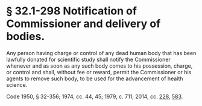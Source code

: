 # § 32.1-298 Notification of Commissioner and delivery of bodies.

<p>Any person having charge or control of any dead human body that has been lawfully donated for scientific study shall notify the Commissioner whenever and as soon as any such body comes to his possession, charge, or control and shall, without fee or reward, permit the Commissioner or his agents to remove such body, to be used for the advancement of health science.</p><p>Code 1950, § 32-356; 1974, cc. 44, 45; 1979, c. 711; 2014, cc. <a href='http://lis.virginia.gov/cgi-bin/legp604.exe?141+ful+CHAP0228'>228</a>, <a href='http://lis.virginia.gov/cgi-bin/legp604.exe?141+ful+CHAP0583'>583</a>.</p>
